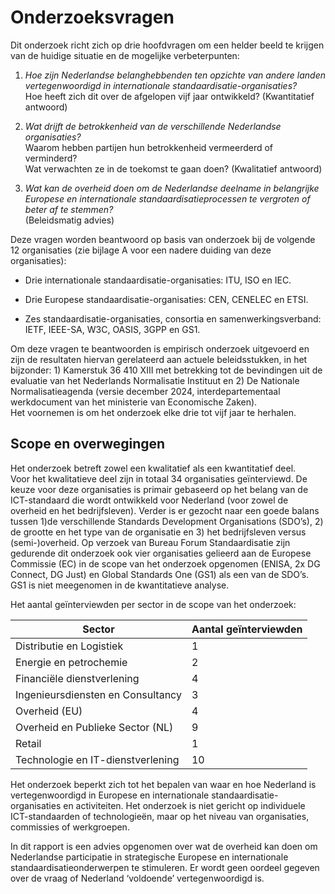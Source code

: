 
# Onderzoeksvragen

Dit onderzoek richt zich op drie hoofdvragen om een helder beeld te krijgen van de huidige situatie en de mogelijke verbeterpunten:

1.  *Hoe zijn Nederlandse belanghebbenden ten opzichte van andere landen vertegenwoordigd in internationale standaardisatie-organisaties?*  
    Hoe heeft zich dit over de afgelopen vijf jaar ontwikkeld? (Kwantitatief antwoord)

2.  *Wat drijft de betrokkenheid van de verschillende Nederlandse organisaties?*  
    Waarom hebben partijen hun betrokkenheid vermeerderd of verminderd?  
    Wat verwachten ze in de toekomst te gaan doen? (Kwalitatief antwoord)

3.  *Wat kan de overheid doen om de Nederlandse deelname in belangrijke Europese en internationale standaardisatieprocessen te vergroten of beter af te stemmen?*  
    (Beleidsmatig advies)

Deze vragen worden beantwoord op basis van onderzoek bij de volgende 12 organisaties (zie bijlage A voor een nadere duiding van deze organisaties):

- Drie internationale standaardisatie-organisaties: ITU, ISO en IEC.

- Drie Europese standaardisatie-organisaties: CEN, CENELEC en ETSI.

- Zes standaardisatie-organisaties, consortia en samenwerkingsverband: IETF, IEEE-SA, W3C, OASIS, 3GPP en GS1.

Om deze vragen te beantwoorden is empirisch onderzoek uitgevoerd en zijn de resultaten hiervan gerelateerd aan actuele beleidsstukken, in het bijzonder: 1) Kamerstuk 36 410 XIII met betrekking tot de bevindingen uit de evaluatie van het Nederlands Normalisatie Instituut en 2) De Nationale Normalisatieagenda (versie december 2024, interdepartementaal werkdocument van het ministerie van Economische Zaken).  
Het voornemen is om het onderzoek elke drie tot vijf jaar te herhalen.

## Scope en overwegingen

Het onderzoek betreft zowel een kwalitatief als een kwantitatief deel.  
Voor het kwalitatieve deel zijn in totaal 34 organisaties geïnterviewd. De keuze voor deze organisaties is primair gebaseerd op het belang van de ICT-standaard die wordt ontwikkeld voor Nederland (voor zowel de overheid en het bedrijfsleven). Verder is er gezocht naar een goede balans tussen 1)de verschillende Standards Development Organisations (SDO’s), 2) de grootte en het type van de organisatie en 3) het bedrijfsleven versus (semi-)overheid. Op verzoek van Bureau Forum Standaardisatie zijn gedurende dit onderzoek ook vier organisaties gelieerd aan de Europese Commissie (EC) in de scope van het onderzoek opgenomen (ENISA, 2x DG Connect, DG Just) en Global Standards One (GS1) als een van de SDO’s.  
GS1 is niet meegenomen in de kwantitatieve analyse.

Het aantal geïnterviewden per sector in de scope van het onderzoek:

| Sector                            | Aantal geïnterviewden |
|-----------------------------------|-----------------------|
| Distributie en Logistiek          | 1                     |
| Energie en petrochemie            | 2                     |
| Financiële dienstverlening        | 4                     |
| Ingenieursdiensten en Consultancy | 3                     |
| Overheid (EU)                     | 4                     |
| Overheid en Publieke Sector (NL)  | 9                     |
| Retail                            | 1                     |
| Technologie en IT-dienstverlening | 10                    |

Het onderzoek beperkt zich tot het bepalen van waar en hoe Nederland is vertegenwoordigd in Europese en internationale standaardisatie-organisaties en activiteiten. Het onderzoek is niet gericht op individuele ICT-standaarden of technologieën, maar op het niveau van organisaties, commissies of werkgroepen.

In dit rapport is een advies opgenomen over wat de overheid kan doen om Nederlandse participatie in strategische Europese en internationale standaardisatieonderwerpen te stimuleren. Er wordt geen oordeel gegeven over de vraag of Nederland ‘voldoende’ vertegenwoordigd is.

